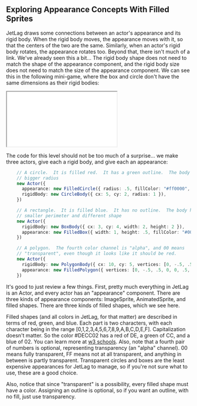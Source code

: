 ## Exploring Appearance Concepts With Filled Sprites

JetLag draws some connections between an actor's appearance and its rigid body.
When the rigid body moves, the appearance moves with it, so that the centers of
the two are the same.  Similarly, when an actor's rigid body rotates, the
appearance rotates too.  Beyond that, there isn't much of a link.  We've already
seen this a bit... The rigid body shape does not need to match the shape of the
appearance component, and the rigid body size does not need to match the size of
the appearance component.  We can see this in the following mini-game, where the
box and circle don't have the same dimensions as their rigid bodies:

<iframe src="./game_01.iframe.html"></iframe>

The code for this level should not be too much of a surprise... we make three
actors, give each a rigid body, and give each an appearance:

```typescript
    // A circle.  It is filled red.  It has a green outline.  The body has a
    // bigger radius
    new Actor({
      appearance: new FilledCircle({ radius: .5, fillColor: "#ff0000", lineWidth: 4, lineColor: "#00ff00" }),
      rigidBody: new CircleBody({ cx: 5, cy: 2, radius: 1 }),
    })

    // A rectangle.  It is filled blue.  It has no outline.  The body has a
    // smaller perimeter and different shape
    new Actor({
      rigidBody: new BoxBody({ cx: 3, cy: 4, width: 2, height: 2 }),
      appearance: new FilledBox({ width: 1, height: .5, fillColor: "#0000ff" }),
    })

    // A polygon.  The fourth color channel is "alpha", and 00 means
    // "transparent", even though it looks like it should be red.
    new Actor({
      rigidBody: new PolygonBody({ cx: 10, cy: 5, vertices: [0, -.5, .5, 0, 0, .5, -1, 0] }),
      appearance: new FilledPolygon({ vertices: [0, -.5, .5, 0, 0, .5, -1, 0], fillColor: "#ff000000", lineWidth: 4, lineColor: "#00ff00" }),
    })
```

It's good to just review a few things.  First, pretty much everything in JetLag
is an Actor, and every actor has an "appearance" component.  There are three
kinds of appearance components: ImageSprite, AnimatedSprite, and filled shapes.
There are three kinds of filled shapes, which we see here.

Filled shapes (and all colors in JetLag, for that matter) are described in terms
of red, green, and blue.  Each part is two characters, with each character being
in the range [0,1,2,3,4,5,6,7,8,9,A,B,C,D,E,F]. Capitalization doesn't matter.
So the color #DECC02 has a red of DE, a green of CC, and a blue of 02.  You can
learn more at [w3 schools](https://www.w3schools.com/colors/colors_picker.asp).
Also, note that a fourth pair of numbers is optional, representing transparency
(an "alpha" channel).  00 means fully transparent, FF means not at all
transparent, and anything in between is partly transparent.  Transparent circles
and boxes are the least expensive appearances for JetLag to manage, so if you're
not sure what to use, these are a good choice.

Also, notice that since "transparent" is a possibility, every filled shape must
have a color.  Assigning an outline is optional, so if you want an outline, with
no fill, just use transparency.
